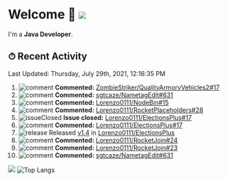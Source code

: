 # Welcome 👋 ![](https://hit.yhype.me/github/profile?user_id=69311874)

I'm a **Java Developer**.

## ⏱ Recent Activity

<!--RECENT_ACTIVITY:last_update-->
Last Updated: Thursday, July 29th, 2021, 12:16:35 PM
<!--RECENT_ACTIVITY:last_update_end-->

<!--RECENT_ACTIVITY:start-->
1. ![comment] **Commented:** [ZombieStriker/QualityArmoryVehicles2#17](https://github.com/ZombieStriker/QualityArmoryVehicles2/pull/17#issuecomment-889046747)
2. ![comment] **Commented:** [sgtcaze/NametagEdit#631](https://github.com/sgtcaze/NametagEdit/issues/631#issuecomment-888949124)
3. ![comment] **Commented:** [Lorenzo0111/NodeBin#15](https://github.com/Lorenzo0111/NodeBin/pull/15#issuecomment-888942120)
4. ![comment] **Commented:** [Lorenzo0111/RocketPlaceholders#28](https://github.com/Lorenzo0111/RocketPlaceholders/pull/28#issuecomment-888942070)
5. ![issueClosed] **Issue closed:** [Lorenzo0111/ElectionsPlus#17](https://github.com/Lorenzo0111/ElectionsPlus/issues/17)
6. ![comment] **Commented:** [Lorenzo0111/ElectionsPlus#17](https://github.com/Lorenzo0111/ElectionsPlus/issues/17#issuecomment-888413713)
7. ![release] Released [v1.4](https://github.com/Lorenzo0111/ElectionsPlus/releases/tag/1.4) in [Lorenzo0111/ElectionsPlus](https://github.com/Lorenzo0111/ElectionsPlus)
8. ![comment] **Commented:** [Lorenzo0111/RocketJoin#24](https://github.com/Lorenzo0111/RocketJoin/pull/24#issuecomment-888149844)
9. ![comment] **Commented:** [Lorenzo0111/RocketJoin#23](https://github.com/Lorenzo0111/RocketJoin/pull/23#issuecomment-888149652)
10. ![comment] **Commented:** [sgtcaze/NametagEdit#631](https://github.com/sgtcaze/NametagEdit/issues/631#issuecomment-887791934)
<!--RECENT_ACTIVITY:end-->

[![](https://github-readme-stats.vercel.app/api?username=Lorenzo0111&show_icons=true&count_private=true)](https://github.com/Lorenzo0111)
![Top Langs](https://github-readme-stats.vercel.app/api/top-langs/?username=Lorenzo0111&layout=compact)

[issueOpened]: https://cdn.jsdelivr.net/gh/Readme-Workflows/Readme-Icons@main/icons/octicons/IssueOpenedOld.svg
[issueClosed]: https://cdn.jsdelivr.net/gh/Readme-Workflows/Readme-Icons@main/icons/octicons/IssueClosedOld.svg

[prOpened]: https://cdn.jsdelivr.net/gh/Readme-Workflows/Readme-Icons@main/icons/octicons/PullRequestOpened.svg
[prClosed]: https://cdn.jsdelivr.net/gh/Readme-Workflows/Readme-Icons@main/icons/octicons/PullRequestClosed.svg
[prMerged]: https://cdn.jsdelivr.net/gh/Readme-Workflows/Readme-Icons@main/icons/octicons/PullRequestMerged.svg

[comment]: https://cdn.jsdelivr.net/gh/Readme-Workflows/Readme-Icons@main/icons/octicons/Comment.svg

[changesRequested]: https://cdn.jsdelivr.net/gh/Readme-Workflows/Readme-Icons@main/icons/octicons/RequestedChanges.svg
[approved]: https://cdn.jsdelivr.net/gh/Readme-Workflows/Readme-Icons@main/icons/octicons/ApprovedChanges.svg

[repoCreated]: https://cdn.jsdelivr.net/gh/Readme-Workflows/Readme-Icons@main/icons/octicons/Repository.svg
[release]: https://cdn.jsdelivr.net/gh/Readme-Workflows/Readme-Icons@main/icons/octicons/Release.svg
[star]: https://cdn.jsdelivr.net/gh/Readme-Workflows/Readme-Icons@main/icons/octicons/StarredRepository.svg
[wiki]: https://cdn.jsdelivr.net/gh/Readme-Workflows/Readme-Icons@main/icons/octicons/Wiki.svg
[fork]: https://cdn.jsdelivr.net/gh/Readme-Workflows/Readme-Icons@main/icons/octicons/ForkedRepository.svg
[people]: https://cdn.jsdelivr.net/gh/Readme-Workflows/Readme-Icons@main/icons/octicons/People.svg
